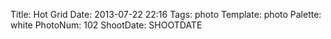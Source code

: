 Title: Hot Grid
Date: 2013-07-22 22:16
Tags: photo
Template: photo
Palette: white
PhotoNum: 102
ShootDate: SHOOTDATE
